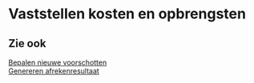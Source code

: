 # Vaststellen kosten en opbrengsten

## Zie ook

[Bepalen nieuwe voorschotten](bepalen-nieuwe-voorschotten/)  
[Genereren afrekenresultaat](genereren-afrekenresultaat/)
